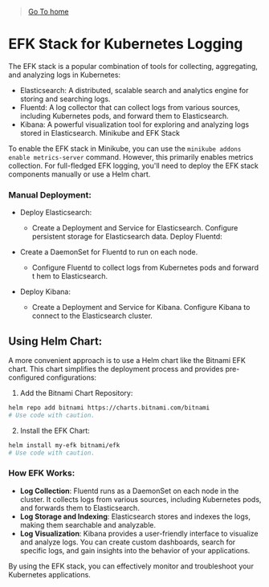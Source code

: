 > [Go To home](../kubernetes-labs.md)

# EFK Stack for Kubernetes Logging

The EFK stack is a popular combination of tools for collecting, aggregating, and analyzing logs in Kubernetes:

-   Elasticsearch: A distributed, scalable search and analytics engine for storing and searching logs.
-   Fluentd: A log collector that can collect logs from various sources, including Kubernetes pods, and forward them to Elasticsearch.
-   Kibana: A powerful visualization tool for exploring and analyzing logs stored in Elasticsearch.
    Minikube and EFK Stack

To enable the EFK stack in Minikube, you can use the `minikube addons enable metrics-server` command. However, this primarily enables metrics collection. For full-fledged EFK logging, you'll need to deploy the EFK stack components manually or use a Helm chart.

### Manual Deployment:

-   Deploy Elasticsearch:

    -   Create a Deployment and Service for Elasticsearch.
        Configure persistent storage for Elasticsearch data.
        Deploy Fluentd:

-   Create a DaemonSet for Fluentd to run on each node.

    -   Configure Fluentd to collect logs from Kubernetes pods and forward t hem to Elasticsearch.

-   Deploy Kibana:

    -   Create a Deployment and Service for Kibana. Configure Kibana to connect to the Elasticsearch cluster.

## Using Helm Chart:

A more convenient approach is to use a Helm chart like the Bitnami EFK chart. This chart simplifies the deployment process and provides pre-configured configurations:

1. Add the Bitnami Chart Repository:

```Bash
helm repo add bitnami https://charts.bitnami.com/bitnami
# Use code with caution.
```

2. Install the EFK Chart:

```Bash
helm install my-efk bitnami/efk
# Use code with caution.
```

### How EFK Works:

-   **Log Collection**: Fluentd runs as a DaemonSet on each node in the cluster. It collects logs from various sources, including Kubernetes pods, and forwards them to Elasticsearch.
-   **Log Storage and Indexing**: Elasticsearch stores and indexes the logs, making them searchable and analyzable.
-   **Log Visualization**: Kibana provides a user-friendly interface to visualize and analyze logs. You can create custom dashboards, search for specific logs, and gain insights into the behavior of your applications.

By using the EFK stack, you can effectively monitor and troubleshoot your Kubernetes applications.
